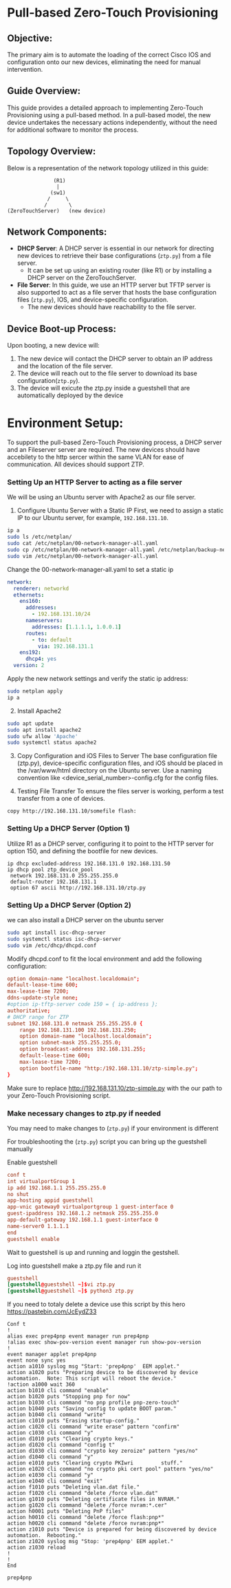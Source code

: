 # Pull-based Zero-Touch Provisioning

## Objective:
The primary aim is to automate the loading of the correct Cisco IOS and configuration onto our new devices, eliminating the need for manual intervention.


## Guide Overview:
This guide provides a detailed approach to implementing Zero-Touch Provisioning using a pull-based method. In a pull-based model, the new device undertakes the necessary actions independently, without the need for additional software to monitor the process.


## Topology Overview:
Below is a representation of the network topology utilized in this guide:


```
               (R1)
                |
              (sw1)
             /     \
            /       \
(ZeroTouchServer)   (new device)
```

## Network Components:
- **DHCP Server**: A DHCP server is essential in our network for directing new devices to retrieve their base configurations (`ztp.py`) from a file server.
  - It can be set up using an existing router (like R1) or by installing a DHCP server on the ZeroTouchServer.
- **File Server**: In this guide, we use an HTTP server but TFTP server is also supported to act as a file server that hosts the base configuration files (`ztp.py`), IOS, and device-specific configuration.
  - The new devices should have reachability to the file server.


## Device Boot-up Process:
Upon booting, a new device will:
1. The new device will contact the DHCP server to obtain an IP address and the location of the file server.
2. The device will reach out to the file server to download its base configuration(`ztp.py`).
3. The device will exicute the ztp.py inside a guestshell that are automatically deployed by the device 


# Environment Setup:
To support the pull-based Zero-Touch Provisioning process, a DHCP server and an Fileserver server are required. The new devices should have accebilety to the http sercer within the same VLAN for ease of communication. All devices should support ZTP.

### Setting Up an HTTP Server to acting as a file server
We will be using an Ubuntu server with Apache2 as our file server.

1) Configure Ubuntu Server with a Static IP
First, we need to assign a static IP to our Ubuntu server, for example, `192.168.131.10`.

```bash
ip a
sudo ls /etc/netplan/
sudo cat /etc/netplan/00-network-manager-all.yaml
sudo cp /etc/netplan/00-network-manager-all.yaml /etc/netplan/backup-network-manager-all.yaml
sudo vim /etc/netplan/00-network-manager-all.yaml
```


Change the 00-network-manager-all.yaml to set a static ip


```yaml
network:
  renderer: networkd
  ethernets:
    ens160:
      addresses:
        - 192.168.131.10/24
      nameservers:
        addresses: [1.1.1.1, 1.0.0.1]
      routes:
        - to: default
          via: 192.168.131.1
    ens192:
      dhcp4: yes
  version: 2
```

Apply the new network settings and verify the static ip address:


```bash
sudo netplan apply
ip a
```


2) Install Apache2

```bash
sudo apt update
sudo apt install apache2
sudo ufw allow 'Apache'
sudo systemctl status apache2
```


3) Copy Configuration and iOS Files to Server
The base configuration file (ztp.py), device-specific configuration files, and iOS should be placed in the /var/www/html directory on the Ubuntu server.
Use a naming convention like <device_serial_number>-config.cfg for the config files.

4) Testing File Transfer
To ensure the files server is working, perform a test transfer from a one of devices.

```
copy http://192.168.131.10/somefile flash:
```


### Setting Up a DHCP Server (Option 1)
Utilize R1 as a DHCP server, configuring it to point to the HTTP server for option 150, and defining the bootfile for new devices.


```
ip dhcp excluded-address 192.168.131.0 192.168.131.50
ip dhcp pool ztp_device_pool 
 network 192.168.131.0 255.255.255.0                      
 default-router 192.168.131.1                                      
 option 67 ascii http://192.168.131.10/ztp.py
```

### Setting Up a DHCP Server (Option 2)

we can also install a DHCP server on the ubuntu server

```bash
sudo apt install isc-dhcp-server
sudo systemctl status isc-dhcp-server
sudo vim /etc/dhcp/dhcpd.conf
```

Modify dhcpd.conf to fit the local environment and add the following configuration:


```conf
option domain-name "localhost.localdomain";
default-lease-time 600;
max-lease-time 7200;
ddns-update-style none;
#option ip-tftp-server code 150 = { ip-address };
authoritative;
# DHCP range for ZTP
subnet 192.168.131.0 netmask 255.255.255.0 {
	range 192.168.131.100 192.168.131.250;
	option domain-name "localhost.localdomain";
	option subnet-mask 255.255.255.0;
	option broadcast-address 192.168.131.255;
	default-lease-time 600;
	max-lease-time 7200;
	option bootfile-name "http:/192.168.131.10/ztp-simple.py";
}
```

Make sure to replace http://192.168.131.10/ztp-simple.py with the our path to your Zero-Touch Provisioning script.

### Make necessary changes to ztp.py if needed

You may need to make changes to (`ztp.py`) if your environment is different

For troubleshooting the (`ztp.py`) script you can  bring up the guestshell manually

Enable guestshell

```conf
conf t
int virtualportGroup 1
ip add 192.168.1.1 255.255.255.0
no shut
app-hosting appid guestshell
app-vnic gateway0 virtualportgroup 1 guest-interface 0 
guest-ipaddress 192.168.1.2 netmask 255.255.255.0 
app-default-gateway 192.168.1.1 guest-interface 0 
name-server0 1.1.1.1
end
guestshell enable
```

Wait to guestshell is up and running and loggin the gestshell.

Log into guestshell make a ztp.py file and run it

```conf
guestshell
[guestshell@guestshell ~]$vi ztp.py
[guestshell@guestshell ~]$ python3 ztp.py 
```


If you need to totaly delete a device use this script by this hero https://pastebin.com/JcEydZ33 

```
Conf t
!
alias exec prep4pnp event manager run prep4pnp
!alias exec show-pov-version event manager run show-pov-version
!
event manager applet prep4pnp
event none sync yes
action a1010 syslog msg "Start: 'prep4pnp'  EEM applet."
action a1020 puts "Preparing device to be discovered by device automation.  Note: This script will reboot the device."
!action a1000 wait 360
action b1010 cli command "enable"
action b1020 puts "Stopping pnp for now"
action b1030 cli command "no pnp profile pnp-zero-touch"
action b1040 puts "Saving config to update BOOT param."
action b1040 cli command "write"
action c1010 puts "Erasing startup-config."
action c1020 cli command "write erase" pattern "confirm"
action c1030 cli command "y"
action d1010 puts "Clearing crypto keys."
action d1020 cli command "config t"
action d1030 cli command "crypto key zeroize" pattern "yes/no"
action d1040 cli command "y"
action e1010 puts "Clearing crypto PKIwri         stuff."
action e1020 cli command "no crypto pki cert pool" pattern "yes/no"
action e1030 cli command "y"
action e1040 cli command "exit"
action f1010 puts "Deleting vlan.dat file."
action f1020 cli command "delete /force vlan.dat"
action g1010 puts "Deleting certificate files in NVRAM."
action g1020 cli command "delete /force nvram:*.cer"
action h0001 puts "Deleting PnP files"
action h0010 cli command "delete /force flash:pnp*"
action h0020 cli command "delete /force nvram:pnp*"
action z1010 puts "Device is prepared for being discovered by device automation.  Rebooting."
action z1020 syslog msg "Stop: 'prep4pnp' EEM applet."
action z1030 reload
!
!
End
 
prep4pnp

```